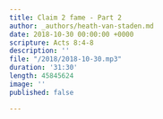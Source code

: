 ```yaml
---
title: Claim 2 fame - Part 2
author: _authors/heath-van-staden.md
date: 2018-10-30 00:00:00 +0000
scripture: Acts 8:4-8
description: ''
file: "/2018/2018-10-30.mp3"
duration: '31:30'
length: 45845624
image: ''
published: false

---
```

